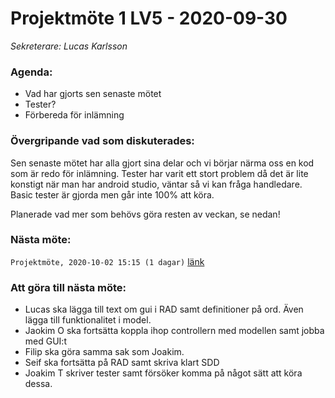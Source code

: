 # Projektmöte 1 LV5 - 2020-09-30
*Sekreterare: Lucas Karlsson*

### Agenda:
- Vad har gjorts sen senaste mötet 
- Tester?
- Förbereda för inlämning

### Övergripande vad som diskuterades:
Sen senaste mötet har alla gjort sina delar och vi börjar närma oss en kod som är redo för inlämning. Tester har varit ett stort problem
då det är lite konstigt när man har android studio, väntar så vi kan fråga handledare. Basic tester är gjorda men går inte 100% att köra.

Planerade vad mer som behövs göra resten av veckan, se nedan!

### Nästa möte:
```Projektmöte, 2020-10-02 15:15 (1 dagar)``` [länk](https://github.com/DKWA0000/OOPP-HT20/blob/master/Mazdak/Notes%20From%20Project%20Meetings/2020-10-01%20-%20Projektmöte%202%20LV5.md)

### Att göra till nästa möte:
- Lucas ska lägga till text om gui i RAD samt definitioner på ord. Även lägga till funktionalitet i model.
- Jaokim O ska fortsätta koppla ihop controllern med modellen samt jobba med GUI:t
- Filip ska göra samma sak som Joakim.
- Seif ska fortsätta på RAD samt skriva klart SDD
- Joakim T skriver tester samt försöker komma på något sätt att köra dessa.
